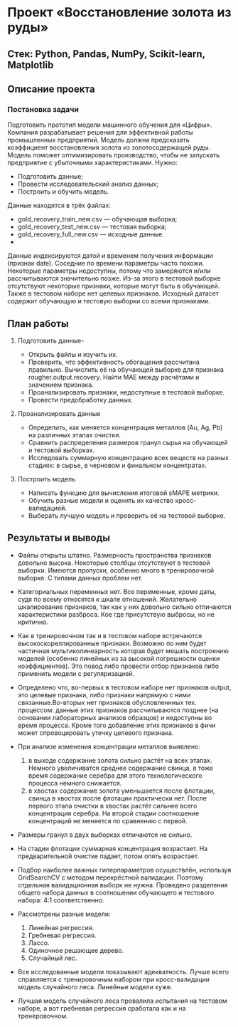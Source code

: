 # Проект «Восстановление золота из руды»

## Стек: Python, Pandas, NumPy, Scikit-learn, Matplotlib

## Описание проекта

### Постановка задачи

Подготовить прототип модели машинного обучения для «Цифры». Компания разрабатывает решения для эффективной работы промышленных предприятий.
Модель должна предсказать коэффициент восстановления золота из золотосодержащей руды. Модель поможет оптимизировать производство, чтобы не запускать предприятие с убыточными характеристиками.
Нужно:

- Подготовить данные;
- Провести исследовательский анализ данных;
- Построить и обучить модель.

Данные находятся в трёх файлах:

- gold_recovery_train_new.csv — обучающая выборка;
- gold_recovery_test_new.csv — тестовая выборка;
- gold_recovery_full_new.csv — исходные данные.
- 
Данные индексируются датой и временем получения информации (признак date). Соседние по времени параметры часто похожи.
Некоторые параметры недоступны, потому что замеряются и/или рассчитываются значительно позже. Из-за этого в тестовой выборке отсутствуют некоторые признаки, которые могут быть в обучающей. Также в тестовом наборе нет целевых признаков.
Исходный датасет содержит обучающую и тестовую выборки со всеми признаками.


## План работы

1. Подготовить данные-

   - Открыть файлы и изучить их.
   - Проверить, что эффективность обогащения рассчитана правильно. Вычислить её на обучающей выборке для признака rougher.output.recovery. Найти MAE между расчётами и значением признака.
   - Проанализировать признаки, недоступные в тестовой выборке.
   - Провести предобработку данных.

2. Проанализировать данные

   - Определить, как меняется концентрация металлов (Au, Ag, Pb) на различных этапах очистки.
   - Сравнить распределения размеров гранул сырья на обучающей и тестовой выборках.
   - Исследовать суммарную концентрацию всех веществ на разных стадиях: в сырье, в черновом и финальном концентратах.
  
3. Построить модель

   - Написать функцию для вычисления итоговой sMAPE метрики.
   - Обучить разные модели и оценить их качество кросс-валидацией.
   - Выберать лучшую модель и проверить её на тестовой выборке.

## Результаты и выводы

- Файлы открыты штатно. Размерность пространства признаков довольно высока. Некоторые столбцы отсутствуют в тестовой выборки. Имеются пропуски, особенно много в тренировочной выборке. С типами данных проблем нет.
- Категориальных переменных нет. Все переменные, кроме даты, судя по всему относятся к шкале отношений. Желательно шкалирование признаков, так как у них довольно сильно отличаются характеристики разброса. Кое где присутствую выбросы, но не критично.
- Как в тренировочном так и в тестовом наборе встречаются высокоскореллированные признаки. Возможно по ним будет частичная мультиколинеарность которая будет мешать построению моделей (особенно линейных из за высокой погрешности оценки коэффициентов). Это повод либо провести отбор признаков либо применить модели с регуляризацией.
- Определено что, во-первых в тестовом наборе нет признаков output, это целевые признаки, либо признаки напрямую с ними связанные.Во-вторых нет признаков обусловленнных тех. процессом: данные этих признаков рассчитываются позднее (на основании лабораторных анализов образцов) и недоступны во время процесса. Кроме того добавление этих признаков в фичи может спровоцировать утечку целевого признака.
- При анализе изменения концентрации металлов выявлено:

  1. в выходе содержание золота сильно растёт на всех этапах. Немного увеличиватся среднее содержание свинца, в тоже время содержание серебра для этого технологического процесса немного снижается.
  2. в хвостах содержание золота уменьшается после флотации, свинца в хвостах после флотации практически нет. После первого этапа очистки в хвостах растёт сильнее всего концентрация серебра. На второй стадии соотношение концентраций не меняется по сравнению с первой.

- Размеры гранул в двух выборках отличаются не сильно.
- На стадии флотации суммарная концентрация возрастает. На предварительной очистке падает, потом опять возрастает.
- Подбор наиболее важных гиперпараметров осуществлён, используя GridSearchCV с методом перекрёстной валидации. Поэтому отдельная валидационная выборк не нужна. Проведено разделения общего набора данных в соотношении обучающего и тестового набора: 4:1 соответственно.
- Рассмотрены разные модели:

  1. Линейная регрессия.
  2. Гребневая регрессия.
  3. Лассо.
  4. Одиночное решающее дерево.
  5. Случайный лес.

- Все исследованные модели показывают адекватность. Лучше всего справляется с тренировочным набором при кросс-валидации модель случайного леса. Линейные модели хуже.
- Лучшая модель случайного леса провалила испытания на тестовом наборе, а вот гребневая регрессия сработала как и на тренеровочном.
